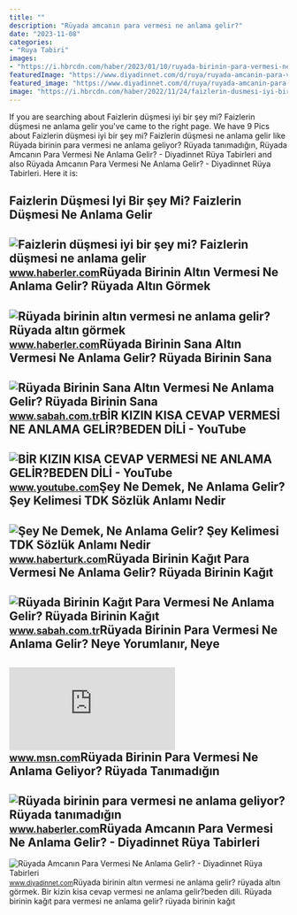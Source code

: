 ```yaml
---
title: ""
description: "Rüyada amcanın para vermesi ne anlama gelir?"
date: "2023-11-08"
categories:
- "Ruya Tabiri"
images:
- "https://i.hbrcdn.com/haber/2023/01/10/ruyada-birinin-para-vermesi-ne-anlama-geliyor-15550689_8241_amp.jpg"
featuredImage: "https://www.diyadinnet.com/d/ruya/ruyada-amcanin-para-vermesi-ne-anlama-gelir-44.jpg"
featured_image: "https://www.diyadinnet.com/d/ruya/ruyada-amcanin-para-vermesi-ne-anlama-gelir-44.jpg"
image: "https://i.hbrcdn.com/haber/2022/11/24/faizlerin-dusmesi-iyi-bir-sey-mi-faizlerin-15451221_5540_amp.jpg"
---
```


If you are searching about Faizlerin düşmesi iyi bir şey mi? Faizlerin düşmesi ne anlama gelir you've came to the right page. We have 9 Pics about Faizlerin düşmesi iyi bir şey mi? Faizlerin düşmesi ne anlama gelir like Rüyada birinin para vermesi ne anlama geliyor? Rüyada tanımadığın, Rüyada Amcanın Para Vermesi Ne Anlama Gelir? - Diyadinnet Rüya Tabirleri and also Rüyada Amcanın Para Vermesi Ne Anlama Gelir? - Diyadinnet Rüya Tabirleri. Here it is:

Faizlerin Düşmesi Iyi Bir şey Mi? Faizlerin Düşmesi Ne Anlama Gelir
-------------------------------------------------------------------

 ![Faizlerin düşmesi iyi bir şey mi? Faizlerin düşmesi ne anlama gelir](https://i.hbrcdn.com/haber/2022/11/24/faizlerin-dusmesi-iyi-bir-sey-mi-faizlerin-15451221_5540_amp.jpg) <small>www.haberler.com</small>Rüyada Birinin Altın Vermesi Ne Anlama Gelir? Rüyada Altın Görmek
-----------------------------------------------------------------

 ![Rüyada birinin altın vermesi ne anlama gelir? Rüyada altın görmek](https://i.hbrcdn.com/haber/2023/01/10/ruyada-birinin-altin-vermesi-ne-anlama-gelir-15550734_7898_amp.jpg) <small>www.haberler.com</small>Rüyada Birinin Sana Altın Vermesi Ne Anlama Gelir? Rüyada Birinin Sana
----------------------------------------------------------------------

 ![Rüyada Birinin Sana Altın Vermesi Ne Anlama Gelir? Rüyada Birinin Sana](https://iasbh.tmgrup.com.tr/3e6c67/752/395/0/0/724/380?u=https://isbh.tmgrup.com.tr/sbh/2022/06/22/ruyada-birinin-sana-altin-vermesi-ne-anlama-gelir-ruyada-birinin-sana-altin-vermesinin-anlami-1655895975260.jpg) <small>www.sabah.com.tr</small>BİR KIZIN KISA CEVAP VERMESİ NE ANLAMA GELİR?BEDEN DİLİ - YouTube
-----------------------------------------------------------------

 ![BİR KIZIN KISA CEVAP VERMESİ NE ANLAMA GELİR?BEDEN DİLİ - YouTube](https://i.ytimg.com/vi/Tn8DQCS41Us/maxresdefault.jpg) <small>www.youtube.com</small>Şey Ne Demek, Ne Anlama Gelir? Şey Kelimesi TDK Sözlük Anlamı Nedir
-------------------------------------------------------------------

 ![Şey Ne Demek, Ne Anlama Gelir? Şey Kelimesi TDK Sözlük Anlamı Nedir](https://im.haberturk.com/nedemek/sey-ne-demek.jpg) <small>www.haberturk.com</small>Rüyada Birinin Kağıt Para Vermesi Ne Anlama Gelir? Rüyada Birinin Kağıt
-----------------------------------------------------------------------

 ![Rüyada Birinin Kağıt Para Vermesi Ne Anlama Gelir? Rüyada Birinin Kağıt](https://iasbh.tmgrup.com.tr/fe230c/752/395/0/0/722/378?u=https://isbh.tmgrup.com.tr/sbh/2022/07/04/ruyada-birinin-kagit-para-vermesi-ne-anlama-gelir-ruyada-birinin-kagit-para-vermesinin-anlami-1656935403347.jpg) <small>www.sabah.com.tr</small>Rüyada Birinin Para Vermesi Ne Anlama Gelir? Neye Yorumlanır, Neye
------------------------------------------------------------------

 ![Rüyada birinin para vermesi ne anlama gelir? Neye yorumlanır, neye](https://img-s-msn-com.akamaized.net/tenant/amp/entityid/AA1ccqmT.img?w=1254&h=836&m=4&q=74) <small>www.msn.com</small>Rüyada Birinin Para Vermesi Ne Anlama Geliyor? Rüyada Tanımadığın
-----------------------------------------------------------------

 ![Rüyada birinin para vermesi ne anlama geliyor? Rüyada tanımadığın](https://i.hbrcdn.com/haber/2023/01/10/ruyada-birinin-para-vermesi-ne-anlama-geliyor-15550689_8241_amp.jpg) <small>www.haberler.com</small>Rüyada Amcanın Para Vermesi Ne Anlama Gelir? - Diyadinnet Rüya Tabirleri
------------------------------------------------------------------------

 ![Rüyada Amcanın Para Vermesi Ne Anlama Gelir? - Diyadinnet Rüya Tabirleri](https://www.diyadinnet.com/d/ruya/ruyada-amcanin-para-vermesi-ne-anlama-gelir-44.jpg) <small>www.diyadinnet.com</small>Rüyada birinin altın vermesi ne anlama gelir? rüyada altın görmek. Bi̇r kizin kisa cevap vermesi̇ ne anlama geli̇r?beden di̇li̇. Rüyada birinin kağıt para vermesi ne anlama gelir? rüyada birinin kağıt
